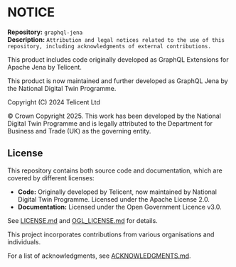 # NOTICE

**Repository:** `graphql-jena`  
**Description:** `Attribution and legal notices related to the use of this repository, including acknowledgments of external contributions.`  
<!-- SPDX-License-Identifier: OGL-UK-3.0 -->

This product includes code originally developed as GraphQL Extensions for Apache Jena
by Telicent.

This product is now maintained and further developed as GraphQL Jena
by the National Digital Twin Programme.

Copyright (C) 2024 Telicent Ltd

© Crown Copyright 2025. This work has been developed by the National Digital Twin Programme and is legally attributed to the Department for Business and Trade (UK) as the governing entity.

## License
This repository contains both source code and documentation, which are covered by different licenses:
- **Code:** Originally developed by Telicent, now maintained by National Digital Twin Programme. Licensed under the Apache License 2.0.
- **Documentation:** Licensed under the Open Government Licence v3.0.

See [LICENSE.md](LICENSE.md) and [OGL_LICENSE.md](OGL_LICENSE.md) for details.

This project incorporates contributions from various organisations and individuals.

For a list of acknowledgments, see [ACKNOWLEDGMENTS.md](ACKNOWLEDGEMENTS.md).  

